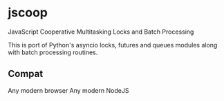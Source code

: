 jscoop
========
JavaScript Cooperative Multitasking Locks and Batch Processing

This is port of Python's asyncio locks, futures and queues modules along with batch
processing routines.


Compat
--------
Any modern browser
Any modern NodeJS
